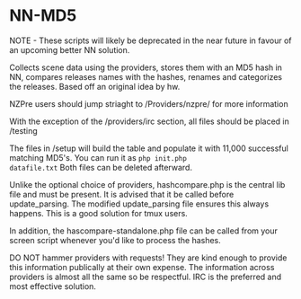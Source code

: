 NN-MD5
======

NOTE - These scripts will likely be deprecated in the near future in favour of an upcoming better NN solution.


Collects scene data using the providers, stores them with an MD5 hash in NN, compares releases names with the hashes, renames and categorizes the releases. Based off an original idea by hw.

NZPre users should jump striaght to /Providers/nzpre/ for more information

With the exception of the /providers/irc section, all files should be placed in /testing 

The files in /setup will build the table and populate it with 11,000 successful matching MD5's. You can run it as <code>php init.php datafile.txt</code> Both files can be deleted afterward.

Unlike the optional choice of providers, hashcompare.php is the central lib file and must be present. It is advised that it be called before update_parsing. The modified update_parsing file ensures this always happens. This is a good solution for tmux users.

In addition, the hascompare-standalone.php file can be called from your screen script whenever you'd like to process the hashes.

DO NOT hammer providers with requests! They are kind enough to provide this information publically at their own expense. The information across providers is almost all the same so be respectful. IRC is the preferred and most effective solution.


